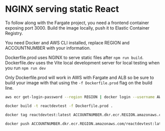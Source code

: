 # NGINX serving static React

To follow along with the Fargate project, you need a frontend container exposing port 3000.
Build the image locally, push it to Elastic Container Registry.

You need Docker and AWS CLI installed, replace REGION and ACCOUNTNUMBER with your information.

Dockerfile.prod uses NGINX to serve static files after `npm run build`.
Dockerfile.dev uses the Vite local development server for local testing when you run `npm run dev`

Only Dockerfile.prod will work in AWS with Fargate and ALB so be sure to build your image with that using the `-f Dockerfile.prod` flag on the build line.

```bash
aws ecr get-login-password --region REGION | docker login --username AWS --password-stdin ACCOUNTNUMBER.dkr.ecr.REGION.amazonaws.com

docker build -t reactdevtest -f Dockerfile.prod .

docker tag reactdevtest:latest ACCOUNTNUMBER.dkr.ecr.REGION.amazonaws.com/reactdevtest:latest

docker push ACCOUNTNUMBER.dkr.ecr.REGION.amazonaws.com/reactdevtest:latest
```
